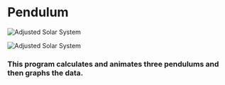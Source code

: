 # Pendulum


![Adjusted Solar System](/images/pendulum.png)

![Adjusted Solar System](/images/graphOfPendulum.png)
### This program calculates and animates three pendulums and then graphs the data.